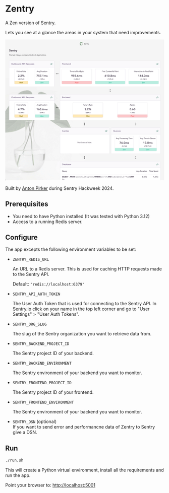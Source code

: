 # Zentry

A Zen version of Sentry. 

Lets you see at a glance the areas in your system that need improvements.

![Zentry](zentry/assets/img/zentry-screenshot.png)

Built by [Anton Pirker](https://github.com/antonpirker) during Sentry Hackweek 2024.

## Prerequisites

- You need to have Python installed (It was tested with Python 3.12)
- Access to a running Redis server.

## Configure

The app excepts the following environment variables to be set:

- `ZENTRY_REDIS_URL`

    An URL to a Redis server. This is used for caching HTTP requests made to the Sentry API.

    Default: `"redis://localhost:6379"`
    
- `SENTRY_API_AUTH_TOKEN`

    The User Auth Token that is used for connecting to the Sentry API. In Sentry.io click on your name in the top left corner and go to "User Settings" > "User Auth Tokens".

- `SENTRY_ORG_SLUG`

    The slug of the Sentry organization you want to retrieve data from. 

- `SENTRY_BACKEND_PROJECT_ID`

    The Sentry project ID of your backend.

- `SENTRY_BACKEND_ENVIRONMENT`

    The Sentry environment of your backend you want to monitor.

- `SENTRY_FRONTEND_PROJECT_ID`

    The Sentry project ID of your frontend.

- `SENTRY_FRONTEND_ENVIRONMENT`

    The Sentry environment of your backend you want to monitor.

- `SENTRY_DSN` (optional)  
    If you want to send error and performancne data of Zentry to Sentry give a DSN.


## Run

```bash
./run.sh
```

This will create a Python virtual environment, install all the requirements and run the app. 

Point your browser to: [http://localhost:5001](http://localhost:5001)
